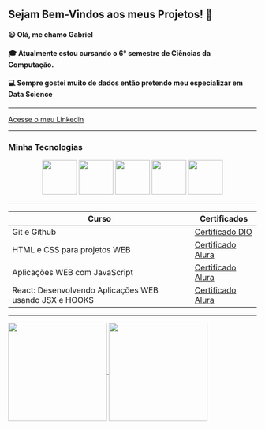 ## Sejam Bem-Vindos aos meus Projetos! 👋

#### 😃 Olá, me chamo Gabriel
#### 🎓 Atualmente estou cursando o 6° semestre de Ciências da Computação.
#### 💻 Sempre gostei muito de dados então pretendo meu especializar em Data Science
--------------

[Acesse o meu Linkedin](https://www.linkedin.com/in/gabriel-carvalho-o/)

-------
### Minha Tecnologias

<p align="center">
<img src="https://cdn.jsdelivr.net/gh/devicons/devicon@latest/icons/html5/html5-original.svg" width="70rem">
<img src="https://cdn.jsdelivr.net/gh/devicons/devicon@latest/icons/css3/css3-original.svg" width="70rem">
<img src="https://cdn.jsdelivr.net/gh/devicons/devicon@latest/icons/javascript/javascript-original.svg" width="70rem">
<img src="https://cdn.jsdelivr.net/gh/devicons/devicon@latest/icons/react/react-original.svg" width="70rem">
<img src="https://cdn.jsdelivr.net/gh/devicons/devicon@latest/icons/python/python-original.svg" width="70rem">
</p>

------------------

| Curso | Certificados |
|-------|--------------|
|Git e Github | [Certificado DIO]()|
|HTML e CSS para projetos WEB | [Certificado Alura](https://cursos.alura.com.br/degree/certificate/a06d1d2c-8cb4-4081-9f88-aeab4bb173ab?lang=pt_BR)|
|Aplicações WEB com JavaScript | [Certificado Alura](https://cursos.alura.com.br/degree/certificate/b5250a44-d755-472a-906d-5f02b6a69ccc?lang=pt_BR)|
|React: Desenvolvendo Aplicações WEB usando JSX e HOOKS | [Certificado Alura](https://cursos.alura.com.br/degree/certificate/4914b96b-beac-4461-a7bb-550253d755c8?lang=pt_BR)|

------------------
<a href="https://github.com/anuraghazra/github-readme-stats">
  <img height=200 align="center" src="https://github-readme-stats.vercel.app/api?username=gabriielk0&theme=chartreuse-dark" />
</a>
<a href="https://github.com/anuraghazra/convoychat">
  <img height=200 align="center" src="https://github-readme-stats.vercel.app/api/top-langs?username=gabriielk0&layout=compact&langs_count=8&card_width=320&theme=chartreuse-dark" />
</a>